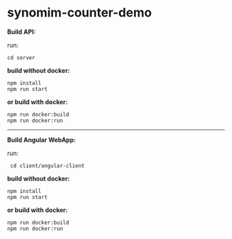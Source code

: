 # synomim-counter-demo

**Build API:**

run:

    cd server

**build without docker:**

    npm install
    npm run start

**or build with docker:**

    npm run docker:build
    npm run docker:run
---
**Build Angular WebApp:**

run:

     cd client/angular-client

**build without docker:**

    npm install
    npm run start

**or build with docker:**

    npm run docker:build
    npm run docker:run
     
